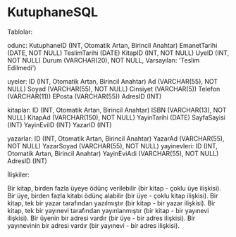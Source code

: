 # KutuphaneSQL

Tablolar:

odunc:
KutuphaneID (INT, Otomatik Artan, Birincil Anahtar)
EmanetTarihi (DATE, NOT NULL)
TeslimTarihi (DATE)
KitapID (INT, NOT NULL)
UyeID (INT, NOT NULL)
Durum (VARCHAR(20), NOT NULL, Varsayılan: 'Teslim Edilmedi')

uyeler:
ID (INT, Otomatik Artan, Birincil Anahtar)
Ad (VARCHAR(55), NOT NULL)
Soyad (VARCHAR(55), NOT NULL)
Cinsiyet (VARCHAR(5))
Telefon (VARCHAR(11))
EPosta (VARCHAR(55))
AdresID (INT)

kitaplar:
ID (INT, Otomatik Artan, Birincil Anahtar)
ISBN (VARCHAR(13), NOT NULL)
KitapAd (VARCHAR(150), NOT NULL)
YayinTarihi (DATE)
SayfaSayisi (INT)
YayinEviID (INT)
YazarID (INT)

yazarlar:
ID (INT, Otomatik Artan, Birincil Anahtar)
YazarAd (VARCHAR(55), NOT NULL)
YazarSoyad (VARCHAR(55), NOT NULL)
yayinevleri:
ID (INT, Otomatik Artan, Birincil Anahtar)
YayinEviAdi (VARCHAR(55), NOT NULL)
AdresID (INT)


İlişkiler:

Bir kitap, birden fazla üyeye ödünç verilebilir (bir kitap - çoklu üye ilişkisi).
Bir üye, birden fazla kitabı ödünç alabilir (bir üye - çoklu kitap ilişkisi).
Bir kitap, tek bir yazar tarafından yazılmıştır (bir kitap - bir yazar ilişkisi).
Bir kitap, tek bir yayınevi tarafından yayınlanmıştır (bir kitap - bir yayınevi ilişkisi).
Bir üyenin bir adresi vardır (bir üye - bir adres ilişkisi).
Bir yayınevinin bir adresi vardır (bir yayınevi - bir adres ilişkisi).
